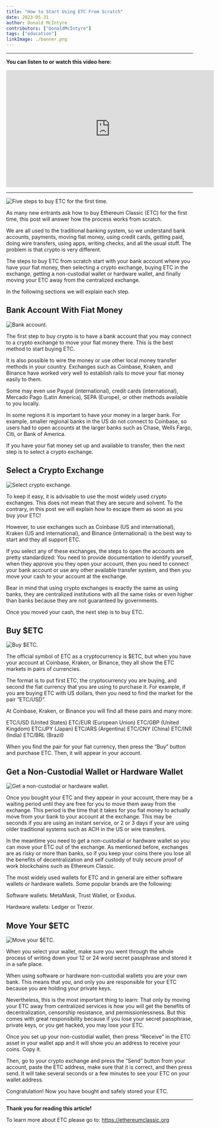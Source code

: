 ```yaml
---
title: "How to Start Using ETC From Scratch"
date: 2023-05-31
author: Donald McIntyre
contributors: ["DonaldMcIntyre"]
tags: ["education"]
linkImage: ./banner.png
---
```


---
**You can listen to or watch this video here:**

<iframe width="560" height="315" src="https://www.youtube.com/embed/lbWdvzyA9lg" title="YouTube video player" frameborder="0" allow="accelerometer; autoplay; clipboard-write; encrypted-media; gyroscope; picture-in-picture; web-share" allowfullscreen></iframe>

---

![Five steps to buy ETC for the first time.](./banner.png)

As many new entrants ask how to buy Ethereum Classic (ETC) for the first time, this post will answer how the process works from scratch.

We are all used to the traditional banking system, so we understand bank accounts, payments, moving fiat money, using credit cards, getting paid, doing wire transfers, using apps, writing checks, and all the usual stuff. The problem is that crypto is very different.

The steps to buy ETC from scratch start with your bank account where you have your fiat money, then selecting a crypto exchange, buying ETC in the exchange, getting a non-custodial wallet or hardware wallet, and finally moving your ETC away from the centralized exchange.

In the following sections we will explain each step.

## Bank Account With Fiat Money

![Bank account.](./1.png)

The first step to buy crypto is to have a bank account that you may connect to a crypto exchange to move your fiat money there. This is the best method to start buying ETC. 

It is also possible to wire the money or use other local money transfer methods in your country. Exchanges such as Coinbase, Kraken, and Binance have worked very well to establish rails to move your fiat money easily to them. 

Some may even use Paypal (international), credit cards (international), Mercado Pago (Latin America), SEPA (Europe), or other methods available to you locally.

In some regions it is important to have your money in a larger bank. For example, smaller regional banks in the US do not connect to Coinbase, so users had to open accounts at the larger banks such as Chase, Wells Fargo, Citi, or Bank of America.

If you have your fiat money set up and available to transfer, then the next step is to select a crypto exchange. 

## Select a Crypto Exchange

![Select crypto exchange.](./2.png)

To keep it easy, it is advisable to use the most widely used crypto exchanges. This does not mean that they are secure and solvent. To the contrary, in this post we will explain how to escape them as soon as you buy your ETC! 

However, to use exchanges such as Coinbase (US and international), Kraken (US and international), and Binance (international) is the best way to start and they all support ETC.

If you select any of these exchanges, the steps to open the accounts are pretty standardized: You need to provide documentation to identify yourself, when they approve you they open your account, then you need to connect your bank account or use any other available transfer system, and then you move your cash to your account at the exchange.

Bear in mind that using crypto exchanges is exactly the same as using banks, they are centralized institutions with all the same risks or even higher than banks because they are not guaranteed by governments.

Once you moved your cash, the next step is to buy ETC.

## Buy $ETC

![Buy $ETC.](./3.png)

The official symbol of ETC as a cryptocurrency is $ETC, but when you have your account at Coinbase, Kraken, or Binance, they all show the ETC markets in pairs of currencies. 

The format is to put first ETC, the cryptocurrency you are buying, and second the fiat currency that you are using to purchase it. For example, if you are buying ETC with US dollars, then you need to find the market for the pair “ETC/USD”.

At Coinbase, Kraken, or Binance you will find all these pairs and many more:

ETC/USD (United States)
ETC/EUR (European Union)
ETC/GBP (United Kingdom)
ETC/JPY (Japan)
ETC/ARS (Argentina)
ETC/CNY (China)
ETC/INR (India)
ETC/BRL (Brazil)

When you find the pair for your fiat currency, then press the “Buy” button and purchase ETC. Then, it will appear in your account.

## Get a Non-Custodial Wallet or Hardware Wallet

![Get a non-custodial or hardware wallet.](./4.png)

Once you bought your ETC and they appear in your account, there may be a waiting period until they are free for you to move them away from the exchange. This period is the time that it takes for you fiat money to actually move from your bank to your account at the exchange. This may be seconds if you are using an instant service, or 2 or 3 days if your are using older traditional systems such as ACH in the US or wire transfers.

In the meantime you need to get a non-custodial or hardware wallet so you can move your ETC out of the exchange. As mentioned before, exchanges are as risky or more than banks, so if you keep your coins there you lose all the benefits of decentralization and self custody of truly secure proof of work blockchains such as Ethereum Classic.

The most widely used wallets for ETC and in general are either software wallets or hardware wallets. Some popular brands are the following:

Software wallets: MetaMask, Trust Wallet, or Exodus.

Hardware wallets: Ledger or Trezor.

## Move Your $ETC

![Move your $ETC.](./5.png)

When you select your wallet, make sure you went through the whole process of writing down your 12 or 24 word secret passphrase and stored it in a safe place. 

When using software or hardware non-custodial wallets you are your own bank. This means that you, and only you are responsible for your ETC because you are holding your private keys. 

Nevertheless, this is the most important thing to learn: That only by moving your ETC away from centralized services is how you will get the benefits of decentralization, censorship resistance, and permissionlessness. But this comes with great responsibility because if you lose your secret passphrase, private keys, or you get hacked, you may lose your ETC.

Once you set up your non-custodial wallet, then press “Receive” in the ETC asset in your wallet app and it will show you an address to receive your coins. Copy it.

Then, go to your crypto exchange and press the “Send” button from your account, paste the ETC address, make sure that it is correct, and then press send. It will take several seconds or a few minutes to see your ETC on your wallet address.

Congratulation! Now you have bought and safely stored your ETC.

---

**Thank you for reading this article!**

To learn more about ETC please go to: https://ethereumclassic.org
